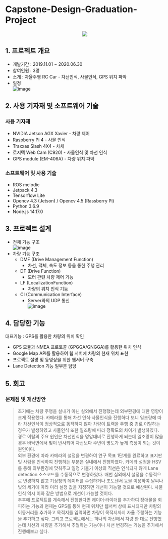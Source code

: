 # Capstone-Design-Graduation-Project

<center><img src="https://user-images.githubusercontent.com/103913683/184589933-ff56add8-f8b2-46fd-84bf-aae1b942d828.png"></center>

## 1. 프로젝트 개요
- 개발기간 : 2019.11.01 ~ 2020.06.30
- 참여인원 : 3명
- 소개 : 자율주행 RC Car - 차선인식, 사물인식, GPS 위치 파악
- 일정 </br>
![image](https://user-images.githubusercontent.com/103913683/184660178-6b3e7bcc-828d-45d9-8ffb-f2ed1768ca16.png)


## 2. 사용 기자재 및 소프트웨어 기술
### 사용 기자재
- NVIDIA Jetson AGX Xavier - 차량 제어
- Raspberry Pi 4 - 사물 인식
- Traxxas Slash 4X4 - 차체
- 로지텍 Web Cam (C920) - 사물인식 및 차선 인식
- GPS module (EM-406A) - 차량 위치 파악

### 소프트웨어 및 사용 기술
- ROS melodic
- Jetpack 4.3
- Tensorflow Lite
- Opencv 4.3 (Jetson) / Opencv 4.5 (Rassberry Pi)
- Python 3.6.9
- Node.js 14.17.0

## 3. 프로젝트 설계
- 전체 기능 구조</br>
![image](https://user-images.githubusercontent.com/103913683/184658274-dc79c36f-401e-4882-a9a9-08460b2b5352.png)
- 차량 기능 구조
  - DMF (Drive Management Function)
    - 차선, 객체, 속도 정보 등을 통한 주행 관리
  - DF (Drive Function)
    - 모터 관련 차량 제어 기능
  - LF (LocalizationFunction)
    - 차량의 위치 인식 기능
  - CI (Communication Interface)
    - Server와의 UDP 통신</br>
![image](https://user-images.githubusercontent.com/103913683/184658625-4ffb65c5-f1d2-4fd8-ac8b-d39ef559f7bb.png)

## 4. 담당한 기능
대표기능 : GPS를 활용한 차량의 위치 확인
- GPS 모듈과 NMEA 프로토콜 (GPGGA/GNGGA)를 활용한 위치 인식
- Google Map API를 활용하여 웹 서버에 차량의 현재 위치 표현
- 프로젝트 설명 및 동영상을 위한 웹서버 구축
- Lane Detection 기능 일부분 담당

## 5. 회고
### 문제점 및 개선방안
>  초기에는 차량 주행을 실내가 아닌 실외에서 진행했는데 외부환경에 대한 영향이 크게 작용했다. 카메라를 통해 차선 인식·사물인식을 진행하다 보니 일조량에 따라 차선인식이 정상적으로 동작하지 않아 차량이 트랙을 주행 중 경로 이탈하는 경우가 발생하였고 사물인식 또한 일조량에 따라 정확도의 차이가 발생하였다. 경로 이탈의 주요 원인은 차선인식을 명암대비로 진행하게 되는데 일조량이 많을 경우 바닥면에서 빛이 반사되어 차선보다 주변이 명도가 높게 측정이 되는 것이 원인이다.</br>
   외부 환경에 따라 카메라의 설정을 변경하여 연구 목표 1단계를 완료하고 표지판 및 사람을 인식하여 진행하는 부분은 실내에서 진행하였다. 카메라 설정을 HSV를 통해 외부환경에 맞춰주고 일정 기울기 이상의 직선은 인식되지 않게 Lane detection 소스코드를 수동적으로 변경하였다. 매번 실외에서 설정을 수동적으로 변경하지 않고 기상청의 데이터를 수집하거나 조도센서 등을 이용하여 날씨나 빛의 세기에 따라 미리 설정 값을 지정하면 개선이 가능할 것으로 예상된다. 사물인식 역시 이와 같은 방법으로 개선이 가능할 것이다.</br>
   추후에 프로젝트를 계속해서 진행한다면 레이더·라이더를 추가하여 장애물을 회피하는 기능과 현재는 GPS를 통해 현재 위치만 웹서버 상에 표시되지만 차량의 이동거리를 추가하고 목적지를 입력하면 차량이 목적지까지 자율 주행하는 기능을 추가하고 싶다. 그리고 프로젝트에서는 하나의 차선에서 차량 한 대로 진행했는데 차선과 차량을 추가해서 추월하는 기능이나 차선 변경하는 기능을 추가해서 진행해보고 싶다.
